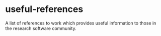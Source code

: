 # useful-references
A list of references to work which provides useful information to those in the research software community.
